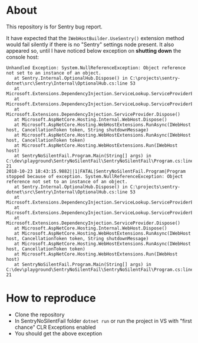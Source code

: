 # About

This repository is for Sentry bug report.

It have expected that the `IWebHostBuilder.UseSentry()` extension method would fail silently if there is no "Sentry" settings node present. It also appeared so, until I have noticed below exception on **shutting down** the console host:


```
Unhandled Exception: System.NullReferenceException: Object reference not set to an instance of an object.
   at Sentry.Internal.OptionalHub.Dispose() in C:\projects\sentry-dotnet\src\Sentry\Internal\OptionalHub.cs:line 53
   at Microsoft.Extensions.DependencyInjection.ServiceLookup.ServiceProviderEngineScope.Dispose()
   at Microsoft.Extensions.DependencyInjection.ServiceLookup.ServiceProviderEngine.Dispose()
   at Microsoft.Extensions.DependencyInjection.ServiceProvider.Dispose()
   at Microsoft.AspNetCore.Hosting.Internal.WebHost.Dispose()
   at Microsoft.AspNetCore.Hosting.WebHostExtensions.RunAsync(IWebHost host, CancellationToken token, String shutdownMessage)
   at Microsoft.AspNetCore.Hosting.WebHostExtensions.RunAsync(IWebHost host, CancellationToken token)
   at Microsoft.AspNetCore.Hosting.WebHostExtensions.Run(IWebHost host)
   at SentryNoSilentFail.Program.Main(String[] args) in C:\dev\playground\SentryNoSilentFail\SentryNoSilentFail\Program.cs:line 21
2018-10-23 18:43:15.9882||1|FATAL|SentryNoSilentFail.Program|Program stopped because of exception. System.NullReferenceException: Object reference not set to an instance of an object.
   at Sentry.Internal.OptionalHub.Dispose() in C:\projects\sentry-dotnet\src\Sentry\Internal\OptionalHub.cs:line 53
   at Microsoft.Extensions.DependencyInjection.ServiceLookup.ServiceProviderEngineScope.Dispose()
   at Microsoft.Extensions.DependencyInjection.ServiceLookup.ServiceProviderEngine.Dispose()
   at Microsoft.Extensions.DependencyInjection.ServiceProvider.Dispose()
   at Microsoft.AspNetCore.Hosting.Internal.WebHost.Dispose()
   at Microsoft.AspNetCore.Hosting.WebHostExtensions.RunAsync(IWebHost host, CancellationToken token, String shutdownMessage)
   at Microsoft.AspNetCore.Hosting.WebHostExtensions.RunAsync(IWebHost host, CancellationToken token)
   at Microsoft.AspNetCore.Hosting.WebHostExtensions.Run(IWebHost host)
   at SentryNoSilentFail.Program.Main(String[] args) in C:\dev\playground\SentryNoSilentFail\SentryNoSilentFail\Program.cs:line 21
```

# How to reproduce
* Clone the repository
* In SentryNoSilentFail folder `dotnet run` or run the project in VS with "first chance" CLR Exceptions enabled
* You should get the above exception